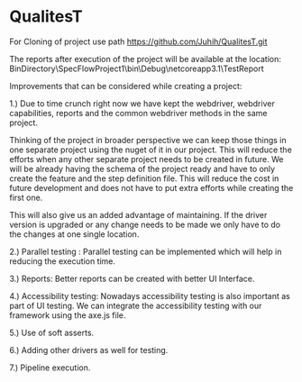 # QualitesT
For Cloning of project use path https://github.com/Juhih/QualitesT.git

 

The reports after execution of the project will be available at the location: BinDirectory\SpecFlowProject1\bin\Debug\netcoreapp3.1\TestReport

 

Improvements that can be considered while creating a project:

1.) Due to time crunch right now we have kept the webdriver, webdriver capabilities, reports and the common webdriver methods in the same project.

Thinking of the project in broader perspective we can keep those things in one separate project using the nuget of it in our project. This will reduce the efforts when any other separate project needs to be created in future. We will be already having the schema of the project ready and have to only create the feature and the step definition file. This will reduce the cost in future development and does not have to put extra efforts while creating the first one.

This will also give us an added advantage of maintaining. If the driver version is upgraded or any change needs to be made we only have to do the changes at one single location.



2.) Parallel testing : Parallel testing can be implemented which will help in reducing the execution time.

3.) Reports: Better reports can be created with better UI Interface.

4.) Accessibility testing: Nowadays accessibility testing is also important as part of UI testing. We can integrate the accessibility testing with our framework using the axe.js file.

5.) Use of soft asserts.

6.) Adding other drivers as well for testing.

7.) Pipeline execution.

